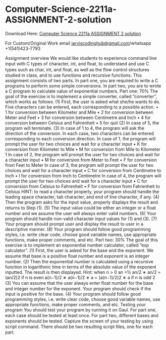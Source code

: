 # Computer-Science-2211a-ASSIGNMENT-2-solution

Download Here: [Computer Science 2211a ASSIGNMENT 2 solution](https://jarviscodinghub.com/assignment/computer-science-2211a-assignment-2-solution/)

For Custom/Original Work email jarviscodinghub@gmail.com/whatsapp +1(541)423-7793

Assignment overview We would like students to experience command line input with C types of character, int, and ﬂoat, to understand and use C types such as char, int, and ﬂoat, as well as the ﬂow control structures studied in class, and to use functions and recursive functions.
This assignment consists of two parts. In part one, you are required to write a C programs to perform some simple conversions. In part two, you are to wrote a C program to calculate value of exponential numbers.
Part one: 70% The goal of the exercise is to implement a simple converter, called ”converter”, which works as follows.
(1) First, the user is asked what she/he wants to do. Five characters can be entered, each corresponding to a possible action.
• 1 for conversion between Kilometer and Mile • 2 for conversion between Meter and Feet • 3 for conversion between Centimetre and Inch • 4 for conversion between Celsius and Fahrenheit • 5 for quit
(2) In case of 5, the program will terminate.
(3) In case of 1 to 4, the program will ask the direction of the conversion. In each case, two characters can be entered corresponding to each conversion direction. In case of 1, the program will prompt the user for two choices and wait for a character input
• K for conversion from Kilometer to Mile • M for conversion from Mile to Kilometer
1
In case of 2, the program will prompt the user for two choices and wait for a character input
• M for conversion from Meter to Feet • F for conversion from Feet to Meter
In case of 3, the program will prompt the user for two choices and wait for a character input
• C for conversion from Centimetre to Inch • I for conversion from Inch to Centimetre
In case of 4, the program will prompt the user for two choices and wait for a character input
• C for conversion from Celsius to Fahrenheit • F for conversion from Fahrenheit to Celsius
HINT: to read a character properly, your program should handle the leading space character, tab character, and end of line character, if any.
(4) Then the program asks for the input value, properly displays the result and returns to Step (1).
(5) The input value could be either an integer or a ﬂoat number and we assume the user will always enter valid numbers.
(6) Your program should handle non-valid character input values for (1) and (3).
(7) Your program should prompt user and display the result to user in a descriptive manner.
(8) Your program should follow good programming styles, i.e. write clear code, choose good variable names, use appropriate functions, make proper comments, and etc.
Part two: 30% The goal of this exercise is to implement an exponential number calculator, called ”exp calculator”.
(1) First, the user is asked for the base and the exponent. We assume that base is a positive ﬂoat number and exponent is an integer number.
(2) Then the exponential number is calculated using a recursive function in logarithmic time in terms of the absolute value of the exponent inputted. The result is then displayed. Hint: when n > 0 an =½ an/2 ∗ an/2 = (an/2)2 if n is even a(n−1)/2 ∗ a(n−1)/2 ∗ a = (a(n−1)/2)2 ∗ a if n is odd
2
(3) You can assume that the user always enter ﬂoat number for the base and integer number for the exponent. Your program should check if the input is positive for the base.
(4) Your program should follow good programming styles, i.e. write clear code, choose good variable names, use appropriate functions, make proper comments, and etc.
Testing your program You should test your program by running it on Gaul. For part one, each case should be tested at least once. For part two, diﬀerent bases and exponents should be tested. Capture the screen of your testing by using script command. There should be two resulting script ﬁles, one for each part.
